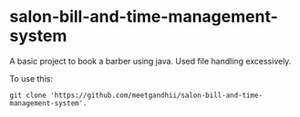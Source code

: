 # salon-bill-and-time-management-system
A basic project to book a barber using java. Used file handling excessively.

To use this:

```
git clone 'https://github.com/meetgandhii/salon-bill-and-time-management-system'.
```
